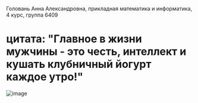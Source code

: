 Головань Анна Александровна, прикладная математика и информатика, 4 курс, группа 6409
# цитата: "Главное в жизни мужчины - это честь, интеллект и кушать клубничный йогурт каждое утро!"
![image](https://github.com/miranamn/Web-programming-labs/assets/79912099/437f37d6-a2e2-49ee-80ed-50c836b8c0e0)
